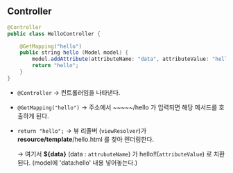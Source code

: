 ## Controller

```java
@Controller
public class HelloController {

	@GetMapping("hello")
	public string hello (Model model) {
		model.addAttribute(attributeName: "data", attributeValue: "hello!!");
		return "hello";
	}
}
```

- `@Controller` -> 컨트롤러임을 나타낸다.
- `@GetMapping("hello")` → 주소에서 ~~~~~/hello 가 입력되면 해당 메서드를 호출하게 된다.
- `return "hello";` → 뷰 리졸버 (`viewResolver`)가 **resource/template**/hello.html 를 찾아 렌더링한다.

    → 여기서 **${data}** (data : `attrubuteName`) 가 hello!!(`attributeValue`) 로 치환된다. (model에 'data:hello' 내용 넣어놓는다.)
